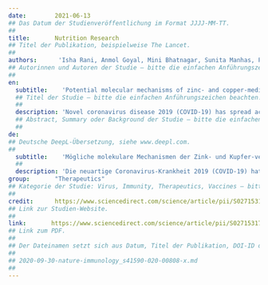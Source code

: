 ```yaml
---
date:        2021-06-13
## Das Datum der Studienveröffentlichung im Format JJJJ-MM-TT.
##
title:       Nutrition Research
## Titel der Publikation, beispielweise The Lancet.
##
authors:      'Isha Rani, Anmol Goyal, Mini Bhatnagar, Sunita Manhas, Parul Goel, Amit Pal & Rajendra Prasad'
## Autorinnen und Autoren der Studie – bitte die einfachen Anführungszeichen beachten!
##
en:
  subtitle:    'Potential molecular mechanisms of zinc- and copper-mediated antiviral activity on COVID-19'
  ## Titel der Studie – bitte die einfachen Anführungszeichen beachten!
  ##
  description: 'Novel coronavirus disease 2019 (COVID-19) has spread across the globe; and surprisingly, no potentially protective or therapeutic antiviral molecules are available to treat severe acute respiratory syndrome coronavirus-2 (SARS-CoV-2) infection. However, zinc (Zn) and copper (Cu) have been shown to exert protective effects due to their antioxidant, anti-inflammatory, and antiviral properties. Therefore, it is hypothesized that supplementation with Zn and Cu alone or as an adjuvant may be beneficial with promising efficacy and a favorable safety profile to mitigate symptoms, as well as halt progression of the severe form of SARS-CoV-2 infection. The objective of this review is to discuss the proposed underlying molecular mechanisms and their implications for combating SARS-CoV-2 infection in response to Zn and Cu administration. Several clinical trials have also included the use of Zn as an adjuvant therapy with dietary regimens/antiviral drugs against COVID-19 infection. Overall, this review summarizes that nutritional intervention with Zn and Cu may offer an alternative treatment strategy by eliciting their virucidal effects through several fundamental molecular cascades, such as, modulation of immune responses, redox signaling, autophagy, and obstruction of viral entry and genome replication during SARS-CoV-2 infection.'
  ## Abstract, Summary oder Background der Studie – bitte die einfachen Anführungszeichen beachten!
  ##
de: 
## Deutsche DeepL-Übersetzung, siehe www.deepl.com.
##
  subtitle:    'Mögliche molekulare Mechanismen der Zink- und Kupfer-vermittelten antiviralen Aktivität auf COVID-19'
  ##
  description: 'Die neuartige Coronavirus-Krankheit 2019 (COVID-19) hat sich weltweit ausgebreitet, und überraschenderweise gibt es keine potenziell schützenden oder therapeutischen antiviralen Moleküle zur Behandlung der Infektion mit dem schweren akuten respiratorischen Syndrom Coronavirus-2 (SARS-CoV-2). Jedoch hat sich gezeigt, dass Zink (Zn) und Kupfer (Cu) aufgrund ihrer antioxidativen, entzündungshemmenden und antiviralen Eigenschaften eine schützende Wirkung ausüben. Daher stellen wir die Hypothese auf, dass eine Supplementierung mit Zn und Cu allein oder als Adjuvans eine vielversprechende Wirksamkeit und ein günstiges Sicherheitsprofil aufweisen könnte, um die Symptome zu lindern und das Fortschreiten der schweren Form der SARS-CoV-2-Infektion aufzuhalten. Ziel dieser Übersichtsarbeit ist, die vorgeschlagenen zugrunde liegenden molekularen Mechanismen und ihre Auswirkungen auf die Bekämpfung der SARS-CoV-2-Infektion als Reaktion auf die Verabreichung von Zn und Cu zu diskutieren. In mehreren klinischen Studien wurde auch die Verwendung von Zn als adjuvante Therapie mit diätetischen Maßnahmen/antiviralen Medikamenten gegen COVID-19-Infektionen untersucht. Insgesamt fasst diese Übersicht zusammen, dass eine Ernährungsintervention mit Zn und Cu eine alternative Behandlungsstrategie darstellen könnte, indem sie ihre viruziden Wirkungen über mehrere grundlegende molekulare Kaskaden auslöst, wie z. B. die Modulation von Immunantworten, Redox-Signalen, Autophagie und die Behinderung des viralen Eintritts und der Genomreplikation während der SARS-CoV-2-Infektion.'
group:       "Therapeutics"
## Kategorie der Studie: Virus, Immunity, Therapeutics, Vaccines – bitte die Anführungszeichen beachten!
##
credit:      https://www.sciencedirect.com/science/article/pii/S0271531721000300
## Link zur Studien-Website.
##
link:       https://www.sciencedirect.com/science/article/pii/S0271531721000300/pdfft?md5=bfd6ea197ea44241970362256bcd9aab&pid=1-s2.0-S0271531721000300-main.pdf
## Link zum PDF.
##
## Der Dateinamen setzt sich aus Datum, Titel der Publikation, DOI-ID der Studie (nach dem letzten Slash) und der Dateiendung zusammen. Bitte den Unterstrich vor der DOI-ID beachten!
##
## 2020-09-30-nature-immunology_s41590-020-00808-x.md
##
---
```

<object data="{{ page.link }}" style='height:calc(100vh - 400px); width: 100%' type='application/pdf'></object>